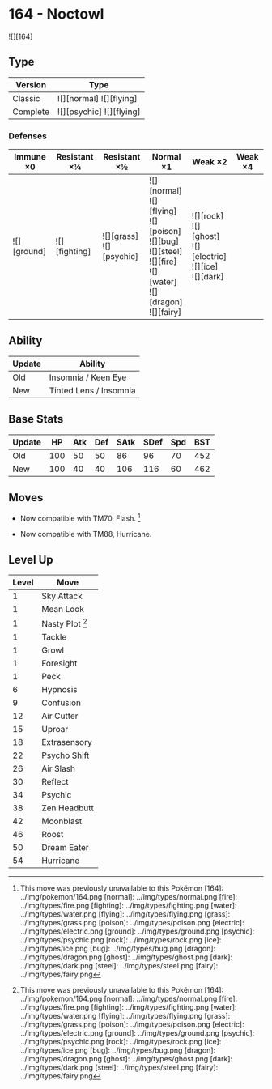 # 164 - Noctowl
![][164]

## Type

Version  | Type
---      | ---
Classic  | ![][normal]  ![][flying]
Complete | ![][psychic]  ![][flying]

### Defenses

Immune ×0       | Resistant ×¼      | Resistant ×½                   | Normal ×1                                                                                                                       | Weak ×2                                                               | Weak ×4
---             | ---               | ---                            | ---                                                                                                                             | ---                                                                   | ---
![][ground]<br> | ![][fighting]<br> | ![][grass]<br>![][psychic]<br> | ![][normal]<br>![][flying]<br>![][poison]<br>![][bug]<br>![][steel]<br>![][fire]<br>![][water]<br>![][dragon]<br>![][fairy]<br> | ![][rock]<br>![][ghost]<br>![][electric]<br>![][ice]<br>![][dark]<br> | &nbsp;

## Ability

Update | Ability
---    | ---
Old    | Insomnia / Keen Eye
New    | Tinted Lens / Insomnia

## Base Stats

Update | HP  | Atk | Def | SAtk | SDef | Spd | BST
---    | --- | --- | --- | ---  | ---  | --- | ---
Old    | 100 | 50  | 50  | 86   | 96   | 70  | 452
New    | 100 | 40  | 40  | 106  | 116  | 60  | 462

## Moves

 - Now compatible with TM70, Flash. [^1]

 - Now compatible with TM88, Hurricane.

## Level Up

Level | Move
---   | ---
1     | Sky Attack
1     | Mean Look
1     | Nasty Plot [^1]
1     | Tackle
1     | Growl
1     | Foresight
1     | Peck
6     | Hypnosis
9     | Confusion
12    | Air Cutter
15    | Uproar
18    | Extrasensory
22    | Psycho Shift
26    | Air Slash
30    | Reflect
34    | Psychic
38    | Zen Headbutt
42    | Moonblast
46    | Roost
50    | Dream Eater
54    | Hurricane

[^1]: This move was previously unavailable to this Pokémon
[164]: ../img/pokemon/164.png
[normal]: ../img/types/normal.png
[fire]: ../img/types/fire.png
[fighting]: ../img/types/fighting.png
[water]: ../img/types/water.png
[flying]: ../img/types/flying.png
[grass]: ../img/types/grass.png
[poison]: ../img/types/poison.png
[electric]: ../img/types/electric.png
[ground]: ../img/types/ground.png
[psychic]: ../img/types/psychic.png
[rock]: ../img/types/rock.png
[ice]: ../img/types/ice.png
[bug]: ../img/types/bug.png
[dragon]: ../img/types/dragon.png
[ghost]: ../img/types/ghost.png
[dark]: ../img/types/dark.png
[steel]: ../img/types/steel.png
[fairy]: ../img/types/fairy.png
